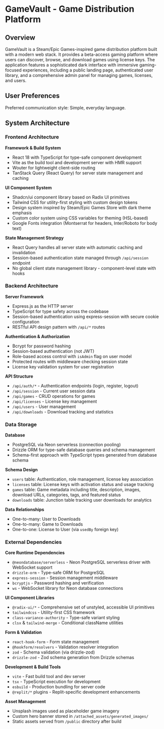 # GameVault - Game Distribution Platform

## Overview

GameVault is a Steam/Epic Games-inspired game distribution platform built with a modern web stack. It provides a beta-access gaming platform where users can discover, browse, and download games using license keys. The application features a sophisticated dark interface with immersive gaming-focused experiences, including a public landing page, authenticated user library, and a comprehensive admin panel for managing games, licenses, and users.

## User Preferences

Preferred communication style: Simple, everyday language.

## System Architecture

### Frontend Architecture

**Framework & Build System**
- React 18 with TypeScript for type-safe component development
- Vite as the build tool and development server with HMR support
- Wouter for lightweight client-side routing
- TanStack Query (React Query) for server state management and caching

**UI Component System**
- Shadcn/ui component library based on Radix UI primitives
- Tailwind CSS for utility-first styling with custom design tokens
- Design system inspired by Steam/Epic Games Store with dark theme emphasis
- Custom color system using CSS variables for theming (HSL-based)
- Google Fonts integration (Montserrat for headers, Inter/Roboto for body text)

**State Management Strategy**
- React Query handles all server state with automatic caching and invalidation
- Session-based authentication state managed through `/api/session` endpoint
- No global client state management library - component-level state with hooks

### Backend Architecture

**Server Framework**
- Express.js as the HTTP server
- TypeScript for type safety across the codebase
- Session-based authentication using express-session with secure cookie configuration
- RESTful API design pattern with `/api/*` routes

**Authentication & Authorization**
- Bcrypt for password hashing
- Session-based authentication (not JWT)
- Role-based access control with `isAdmin` flag on user model
- Protected routes with middleware checking session state
- License key validation system for user registration

**API Structure**
- `/api/auth/*` - Authentication endpoints (login, register, logout)
- `/api/session` - Current user session data
- `/api/games` - CRUD operations for games
- `/api/licenses` - License key management
- `/api/users` - User management
- `/api/downloads` - Download tracking and statistics

### Data Storage

**Database**
- PostgreSQL via Neon serverless (connection pooling)
- Drizzle ORM for type-safe database queries and schema management
- Schema-first approach with TypeScript types generated from database schema

**Schema Design**
- `users` table: Authentication, role management, license key association
- `licenses` table: License keys with activation status and usage tracking
- `games` table: Game metadata including title, description, images, download URLs, categories, tags, and featured status
- `downloads` table: Junction table tracking user downloads for analytics

**Data Relationships**
- One-to-many: User to Downloads
- One-to-many: Game to Downloads
- One-to-one: License to User (via `usedBy` foreign key)

### External Dependencies

**Core Runtime Dependencies**
- `@neondatabase/serverless` - Neon PostgreSQL serverless driver with WebSocket support
- `drizzle-orm` - Type-safe ORM for PostgreSQL
- `express-session` - Session management middleware
- `bcryptjs` - Password hashing and verification
- `ws` - WebSocket library for Neon database connections

**UI Component Libraries**
- `@radix-ui/*` - Comprehensive set of unstyled, accessible UI primitives
- `tailwindcss` - Utility-first CSS framework
- `class-variance-authority` - Type-safe variant styling
- `clsx` & `tailwind-merge` - Conditional className utilities

**Form & Validation**
- `react-hook-form` - Form state management
- `@hookform/resolvers` - Validation resolver integration
- `zod` - Schema validation (via drizzle-zod)
- `drizzle-zod` - Zod schema generation from Drizzle schemas

**Development & Build Tools**
- `vite` - Fast build tool and dev server
- `tsx` - TypeScript execution for development
- `esbuild` - Production bundling for server code
- `@replit/*` plugins - Replit-specific development enhancements

**Asset Management**
- Unsplash images used as placeholder game imagery
- Custom hero banner stored in `/attached_assets/generated_images/`
- Static assets served from `/public` directory after build